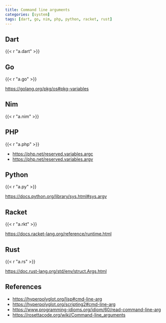 ```yaml
---
title: Command line arguments
categories: [system]
tags: [dart, go, nim, php, python, racket, rust]
---
```


## Dart

{{< r "a.dart" >}}

## Go

{{< r "a.go" >}}

<https://golang.org/pkg/os#pkg-variables>

## Nim

{{< r "a.nim" >}}

## PHP

{{< r "a.php" >}}

- <https://php.net/reserved.variables.argc>
- <https://php.net/reserved.variables.argv>

## Python

{{< r "a.py" >}}

<https://docs.python.org/library/sys.html#sys.argv>

## Racket

{{< r "a.rkt" >}}

<https://docs.racket-lang.org/reference/runtime.html>

## Rust

{{< r "a.rs" >}}

<https://doc.rust-lang.org/std/env/struct.Args.html>

## References

- <https://hyperpolyglot.org/lisp#cmd-line-arg>
- <https://hyperpolyglot.org/scripting2#cmd-line-arg>
- <https://www.programming-idioms.org/idiom/60/read-command-line-arg>
- <https://rosettacode.org/wiki/Command-line_arguments>
